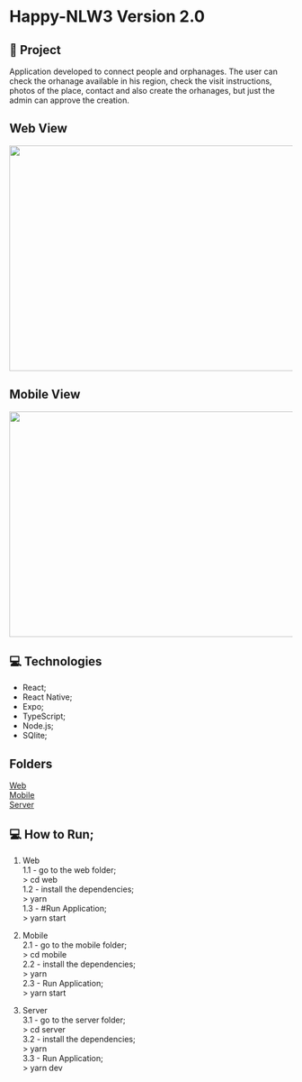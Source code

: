 # Happy-NLW3 Version 2.0

## 🚀 Project
Application developed to connect people and orphanages.
The user can check the orhanage available in his region, check the visit instructions, photos of the place, contact and also create the orhanages, but just the admin can approve the creation.

## Web View
  <img src="https://github.com/GabrielBrotas/Happy-NLW3/blob/main/images/happy-web.gif" width="700px" height="400px" />

## Mobile View
  <img src="https://github.com/GabrielBrotas/Happy-NLW3/blob/main/images/happy-mobile.gif" width="700px" height="400px" />

## 💻 Technologies
  - React;
  - React Native;
  - Expo;
  - TypeScript;
  - Node.js;
  - SQlite;

## Folders
<a href="https://github.com/GabrielBrotas/Happy-NLW3/tree/main/web">Web</a> <br />
<a href="https://github.com/GabrielBrotas/Happy-NLW3/tree/main/mobile">Mobile<a/> <br />
<a href="https://github.com/GabrielBrotas/Happy-NLW3/tree/main/server">Server<a/> <br />

## 💻 How to Run;
  1. Web <br />
   1.1 - go to the web folder; <br />
    > cd web <br />
   1.2 - install the dependencies; <br />
    > yarn <br />
   1.3 - #Run Application; <br />
    > yarn start <br />

  2. Mobile <br />
   2.1 - go to the mobile folder; <br />
    > cd mobile <br />
   2.2 - install the dependencies; <br />
    > yarn <br />
   2.3 - Run Application; <br />
    > yarn start <br />

  3. Server <br />
   3.1 - go to the server folder; <br />
    > cd server <br />
   3.2 - install the dependencies; <br />
    > yarn <br />
   3.3 - Run Application; <br />
    > yarn dev
